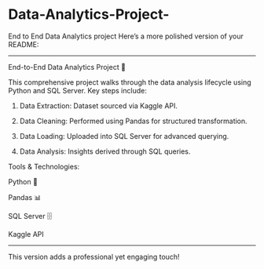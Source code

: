 # Data-Analytics-Project-
End to End Data Analytics project 
Here’s a more polished version of your README:


---

End-to-End Data Analytics Project 🚀

This comprehensive project walks through the data analysis lifecycle using Python and SQL Server. Key steps include:

1. Data Extraction: Dataset sourced via Kaggle API.


2. Data Cleaning: Performed using Pandas for structured transformation.


3. Data Loading: Uploaded into SQL Server for advanced querying.


4. Data Analysis: Insights derived through SQL queries.



Tools & Technologies:

Python 🐍

Pandas 📊

SQL Server 🗄️

Kaggle API




---

This version adds a professional yet engaging touch!


